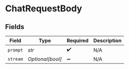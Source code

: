 # ChatRequestBody


## Fields

| Field              | Type               | Required           | Description        |
| ------------------ | ------------------ | ------------------ | ------------------ |
| `prompt`           | *str*              | :heavy_check_mark: | N/A                |
| `stream`           | *Optional[bool]*   | :heavy_minus_sign: | N/A                |